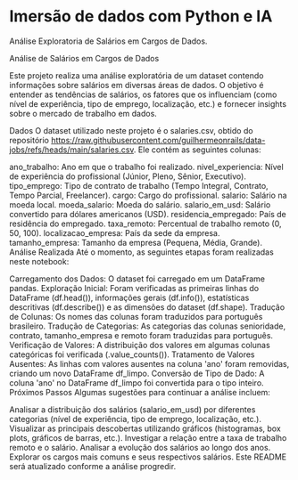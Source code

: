 # Imersão de dados com Python e IA

Análise Exploratoria de Salários em Cargos de Dados.

Análise de Salários em Cargos de Dados

Este projeto realiza uma análise exploratória de um dataset contendo informações sobre salários em diversas áreas de dados. O objetivo é entender as tendências de salários, os fatores que os influenciam (como nível de experiência, tipo de emprego, localização, etc.) e fornecer insights sobre o mercado de trabalho em dados.

Dados
O dataset utilizado neste projeto é o salaries.csv, obtido do repositório https://raw.githubusercontent.com/guilhermeonrails/data-jobs/refs/heads/main/salaries.csv. Ele contém as seguintes colunas:

ano_trabalho: Ano em que o trabalho foi realizado.
nivel_experiencia: Nível de experiência do profissional (Júnior, Pleno, Sênior, Executivo).
tipo_emprego: Tipo de contrato de trabalho (Tempo Integral, Contrato, Tempo Parcial, Freelancer).
cargo: Cargo do profissional.
salario: Salário na moeda local.
moeda_salario: Moeda do salário.
salario_em_usd: Salário convertido para dólares americanos (USD).
residencia_empregado: País de residência do empregado.
taxa_remoto: Percentual de trabalho remoto (0, 50, 100).
localizacao_empresa: País da sede da empresa.
tamanho_empresa: Tamanho da empresa (Pequena, Média, Grande).
Análise Realizada
Até o momento, as seguintes etapas foram realizadas neste notebook:

Carregamento dos Dados: O dataset foi carregado em um DataFrame pandas.
Exploração Inicial: Foram verificadas as primeiras linhas do DataFrame (df.head()), informações gerais (df.info()), estatísticas descritivas (df.describe()) e as dimensões do dataset (df.shape).
Tradução de Colunas: Os nomes das colunas foram traduzidos para português brasileiro.
Tradução de Categorias: As categorias das colunas senioridade, contrato, tamanho_empresa e remoto foram traduzidas para português.
Verificação de Valores: A distribuição dos valores em algumas colunas categóricas foi verificada (.value_counts()).
Tratamento de Valores Ausentes: As linhas com valores ausentes na coluna 'ano' foram removidas, criando um novo DataFrame df_limpo.
Conversão de Tipo de Dado: A coluna 'ano' no DataFrame df_limpo foi convertida para o tipo inteiro.
Próximos Passos
Algumas sugestões para continuar a análise incluem:

Analisar a distribuição dos salários (salario_em_usd) por diferentes categorias (nível de experiência, tipo de emprego, localização, etc.).
Visualizar as principais descobertas utilizando gráficos (histogramas, box plots, gráficos de barras, etc.).
Investigar a relação entre a taxa de trabalho remoto e o salário.
Analisar a evolução dos salários ao longo dos anos.
Explorar os cargos mais comuns e seus respectivos salários.
Este README será atualizado conforme a análise progredir.
